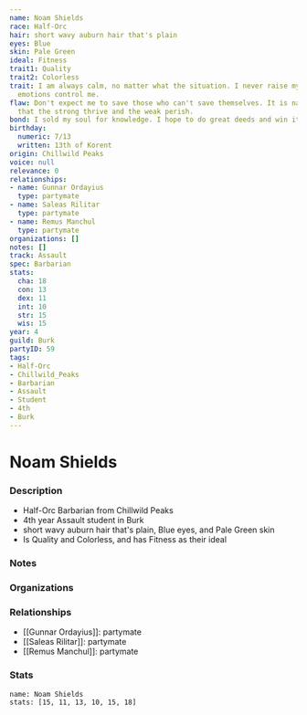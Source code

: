 ```yaml
---
name: Noam Shields
race: Half-Orc
hair: short wavy auburn hair that's plain
eyes: Blue
skin: Pale Green
ideal: Fitness
trait1: Quality
trait2: Colorless
trait: I am always calm, no matter what the situation. I never raise my voice or let
  emotions control me.
flaw: Don't expect me to save those who can't save themselves. It is nature's way
  that the strong thrive and the weak perish.
bond: I sold my soul for knowledge. I hope to do great deeds and win it back.
birthday:
  numeric: 7/13
  written: 13th of Korent
origin: Chillwild Peaks
voice: null
relevance: 0
relationships:
- name: Gunnar Ordayius
  type: partymate
- name: Saleas Rilitar
  type: partymate
- name: Remus Manchul
  type: partymate
organizations: []
notes: []
track: Assault
spec: Barbarian
stats:
  cha: 18
  con: 13
  dex: 11
  int: 10
  str: 15
  wis: 15
year: 4
guild: Burk
partyID: 59
tags:
- Half-Orc
- Chillwild_Peaks
- Barbarian
- Assault
- Student
- 4th
- Burk
---
```

# Noam Shields
### Description
- Half-Orc Barbarian from Chillwild Peaks
- 4th year Assault student in Burk
- short wavy auburn hair that's plain, Blue eyes, and Pale Green skin
- Is Quality and Colorless, and has Fitness as their ideal

### Notes

### Organizations

### Relationships
- [[Gunnar Ordayius]]: partymate
- [[Saleas Rilitar]]: partymate
- [[Remus Manchul]]: partymate

### Stats
```statblock
name: Noam Shields
stats: [15, 11, 13, 10, 15, 18]
```